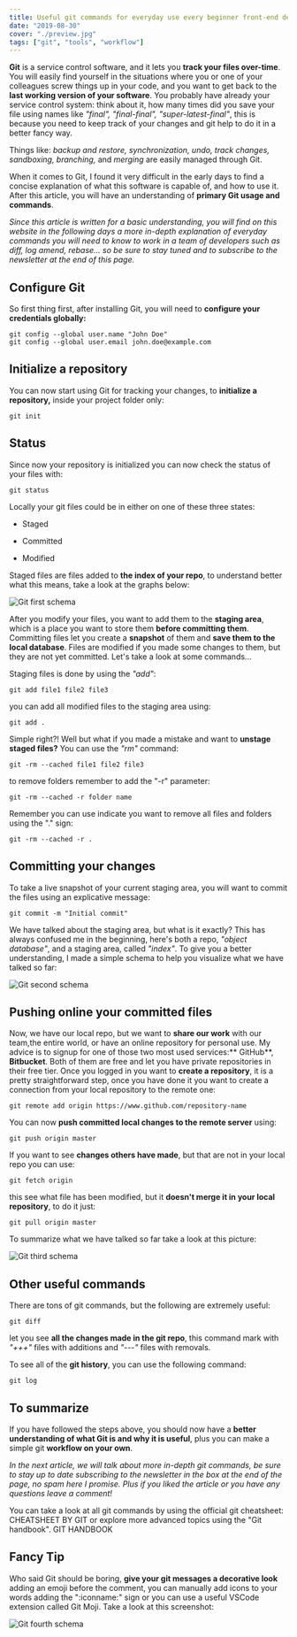 ```yaml
---
title: Useful git commands for everyday use every beginner front-end developer should know 2019
date: "2019-08-30"
cover: "./preview.jpg"
tags: ["git", "tools", "workflow"]
---
```


**Git** is a service control software, and it lets you **track your files over-time**. You will easily find yourself in the situations where you or one of your colleagues screw things up in your code, and you want to get back to the **last working version of your software**. You probably have already your service control system: think about it, how many times did you save your file using names like _"final", "final-final", "super-latest-final"_, this is because you need to keep track of your changes and git help to do it in a better fancy way.

Things like: _backup and restore, synchronization, undo, track changes, sandboxing, branching,_ and _merging_ are easily managed through Git.

When it comes to Git, I found it very difficult in the early days to find a concise explanation of what this software is capable of, and how to use it. After this article, you will have an understanding of **primary Git usage and commands**.

_Since this article is written for a basic understanding, you will find on this website in the following days a more in-depth explanation of everyday commands you will need to know to work in a team of developers such as diff, log amend, rebase... so be sure to stay tuned and to subscribe to the newsletter at the end of this page._

## Configure Git

So first thing first, after installing Git, you will need to **configure your credentials globally:**

```
git config --global user.name "John Doe"
git config --global user.email john.doe@example.com
```

## Initialize a repository

You can now start using Git for tracking your changes, to **initialize a repository,** inside your project folder only:

```
git init
```

## Status

Since now your repository is initialized you can now check the status of your files with:

```
git status
```

Locally your git files could be in either on one of these three states:

- Staged

- Committed

- Modified

Staged files are files added to **the index of your repo**, to understand better what this means, take a look at the graphs below:

![Git first schema](./graph-1.jpg)

After you modify your files, you want to add them to the **staging area**, which is a place you want to store them **before committing them**. Committing files let you create a **snapshot** of them and **save them to the local database**. Files are modified if you made some changes to them, but they are not yet committed. Let's take a look at some commands...

Staging files is done by using the _"add"_:

```
git add file1 file2 file3
```

you can add all modified files to the staging area using:

```
git add .
```

Simple right?! Well but what if you made a mistake and want to **unstage staged files?** You can use the _"rm"_ command:

```
git -rm --cached file1 file2 file3
```

to remove folders remember to add the "-r" parameter:

```
git -rm --cached -r folder name
```

Remember you can use indicate you want to remove all files and folders using the "." sign:

```
git -rm --cached -r .
```

## Committing your changes

To take a live snapshot of your current staging area, you will want to commit the files using an explicative message:

```
git commit -m "Initial commit"
```

We have talked about the staging area, but what is it exactly? This has always confused me in the beginning, here's both a repo, _"object database"_, and a staging area, called _"index"_. To give you a better understanding, I made a simple schema to help you visualize what we have talked so far:

![Git second schema](./graph-2.jpg)

## Pushing online your committed files

Now, we have our local repo, but we want to **share our work** with our team,the entire world, or have an online repository for personal use. My advice is to signup for one of those two most used services:** GitHub**, **Bitbucket**. Both of them are free and let you have private repositories in their free tier. Once you logged in you want to **create a repository**, it is a pretty straightforward step, once you have done it you want to create a connection from your local repository to the remote one:

```
git remote add origin https://www.github.com/repository-name
```

You can now **push committed local changes to the remote server** using:

```
git push origin master
```

If you want to see **changes others have made**, but that are not in your local repo you can use:

```
git fetch origin
```

this see what file has been modified, but it **doesn't merge it in your local repository**, to do it just:

```
git pull origin master
```

To summarize what we have talked so far take a look at this picture:

![Git third schema](./graph-3.jpg)

## Other useful commands

There are tons of git commands, but the following are extremely useful:

```
git diff
```

let you see **all the changes made in the git repo**, this command mark with _"+++"_ files with additions and _"---"_ files with removals.

To see all of the **git history**, you can use the following command:

```
git log
```

## To summarize

If you have followed the steps above, you should now have a **better understanding of what Git is and why it is useful**, plus you can make a simple git **workflow on your own**.

_In the next article, we will talk about more in-depth git commands, be sure to stay up to date subscribing to the newsletter in the box at the end of the page, no spam here I promise. Plus if you liked the article or you have any questions leave a comment!_

You can take a look at all git commands by using the official git cheatsheet:
CHEATSHEET BY GIT
or explore more advanced topics using the "Git handbook".
GIT HANDBOOK

## Fancy Tip

Who said Git should be boring, **give your git messages a decorative look** adding an emoji before the comment, you can manually add icons to your words adding the ":iconname:" sign or you can use a useful VSCode extension called Git Moji. Take a look at this screenshot:

![Git fourth schema](./graph-4.jpg)
